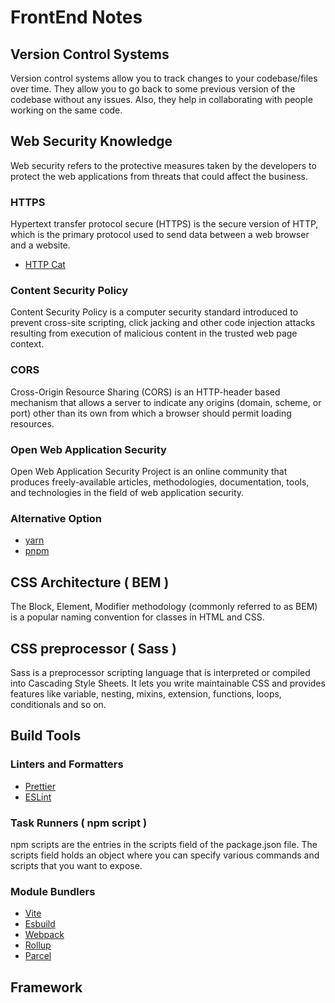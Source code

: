 # FrontEnd Notes

## Version Control Systems

Version control systems allow you to track changes to your codebase/files over time. They allow you to go back to some previous version of the codebase without any issues. Also, they help in collaborating with people working on the same code.

## Web Security Knowledge

Web security refers to the protective measures taken by the developers to protect the web applications from threats that could affect the business.

### HTTPS

Hypertext transfer protocol secure (HTTPS) is the secure version of HTTP, which is the primary protocol used to send data between a web browser and a website.

- [HTTP Cat](https://http.cat/)

### Content Security Policy

Content Security Policy is a computer security standard introduced to prevent cross-site scripting, click jacking and other code injection attacks resulting from execution of malicious content in the trusted web page context.

### CORS

Cross-Origin Resource Sharing (CORS) is an HTTP-header based mechanism that allows a server to indicate any origins (domain, scheme, or port) other than its own from which a browser should permit loading resources.

### Open Web Application Security

Open Web Application Security Project is an online community that produces freely-available articles, methodologies, documentation, tools, and technologies in the field of web application security.

### Alternative Option

- [yarn](https://classic.yarnpkg.com/en/docs/getting-started)
- [pnpm](https://pnpm.io/)

## CSS Architecture ( BEM )

The Block, Element, Modifier methodology (commonly referred to as BEM) is a popular naming convention for classes in HTML and CSS.

## CSS preprocessor ( Sass )

Sass is a preprocessor scripting language that is interpreted or compiled into Cascading Style Sheets. It lets you write maintainable CSS and provides features like variable, nesting, mixins, extension, functions, loops, conditionals and so on.

## Build Tools

### Linters and Formatters

- [Prettier](https://prettier.io/)
- [ESLint](https://eslint.org/)

### Task Runners ( npm script )

npm scripts are the entries in the scripts field of the package.json file. The scripts field holds an object where you can specify various commands and scripts that you want to expose.

### Module Bundlers

- [Vite](https://vitejs.dev/)
- [Esbuild](https://esbuild.github.io/)
- [Webpack](https://webpack.js.org/)
- [Rollup](https://rollupjs.org/)
- [Parcel](https://parceljs.org/)

## Framework

